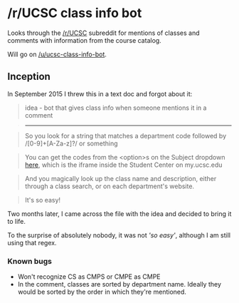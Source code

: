 # /r/UCSC class info bot

Looks through the [/r/UCSC](https://www.reddit.com/r/ucsc) subreddit for mentions of classes and comments with information from the course catalog.

Will go on [/u/ucsc-class-info-bot](https://www.reddit.com/user/ucsc-class-info-bot).


## Inception
In September 2015 I threw this in a text doc and forgot about it:

>idea - bot that gives class info when someone mentions it in a comment  

>------------------------------------------------------------------------

>So you look for a string that matches a department code followed by /[0-9]+[A-Za-z]?/ or something

>You can get the codes from the \<option\>s on the Subject dropdown [here](https://pisa.ucsc.edu/cs9/prd/sr9_2013/index.php), which is the iframe inside the Student Center on my.ucsc.edu

>And you magically look up the class name and description, either through a class search, or on each department's website.

>It's so easy!
>
Two months later, I came across the file with the idea and decided to bring it to life.

To the surprise of absolutely nobody, it was not *'so easy'*, although I am still using that regex.

### Known bugs

* Won't recognize CS as CMPS or CMPE as CMPE
* In the comment, classes are sorted by department name.
Ideally they would be sorted by the order in which they're mentioned.
